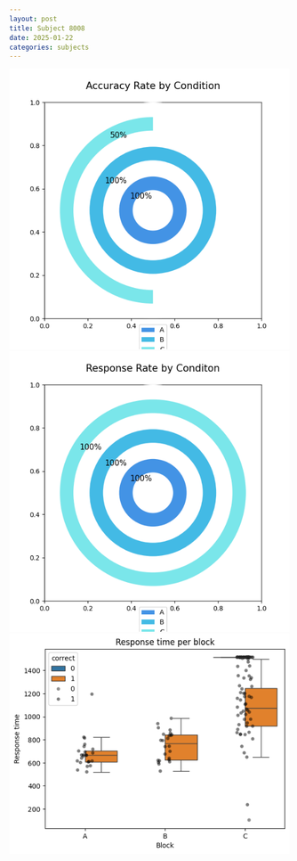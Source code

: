 ```yaml
---
layout: post
title: Subject 8008
date: 2025-01-22
categories: subjects
---
```


![](data/8008/run-18/8008_accuracy_rate.png)
![](data/8008/run-18/8008_response_rate.png)
![](data/8008/run-18/8008_rt.png)

